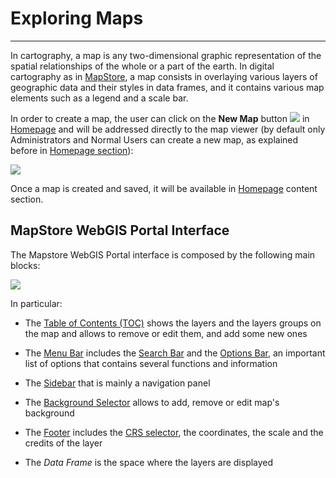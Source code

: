 # Exploring Maps

****************

In cartography, a map is any two-dimensional graphic representation of the spatial relationships of the whole or a part of the earth. In digital cartography as in [MapStore](https://mapstore.geosolutionsgroup.com/mapstore/#/), a map consists in overlaying various layers of geographic data and their styles in data frames, and it contains various map elements such as a legend and a scale bar.

In order to create a map, the user can click on the **New Map** button <img src="../img/button/new-map-icon.jpg" class="ms-docbutton"/> in [Homepage](https://mapstore.geosolutionsgroup.com/mapstore/#/) and will be addressed directly to the map viewer (by default only Administrators and Normal Users can create a new map, as explained before in [Homepage section](home-page.md#home-page)):

<img src="../img/exploring-maps/map-viewer.jpg" class="ms-docimage"/>

Once a map is created and saved, it will be available in [Homepage](https://mapstore.geosolutionsgroup.com/mapstore/#/) content section.

## MapStore WebGIS Portal Interface

The Mapstore WebGIS Portal interface is composed by the following main blocks:

<img src="../img/exploring-maps/gui.jpg" class="ms-docimage"/>

In particular:

* The [Table of Contents (TOC)](toc.md#table-of-contents) shows the layers and the layers groups on the map and allows to remove or edit them, and add some new ones

* The [Menu Bar](menu-bar.md) includes the [Search Bar](menu-bar.md#search-bar) and the [Options Bar](menu-bar.md#options-bar), an important list of options that contains several functions and information

* The [Sidebar](side-bar.md#sidebar) that is mainly a navigation panel

* The [Background Selector](background.md#background-selector) allows to add, remove or edit map's background

* The [Footer](footer.md#footer) includes the [CRS selector](footer.md#crs-selector), the coordinates, the scale and the credits of the layer

* The *Data Frame* is the space where the layers are displayed
